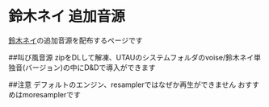 # 鈴木ネイ 追加音源
[鈴木ネイ](https://suzukinei.jimdofree.com/)の追加音源を配布するページです

##叫び風音源
zipをDLして解凍、UTAUのシステムフォルダのvoise/鈴木ネイ単独音(バージョン)の中にD&Dで導入ができます

##注意
デフォルトのエンジン、resamplerではなぜか再生ができません
おすすめはmoresamplerです
